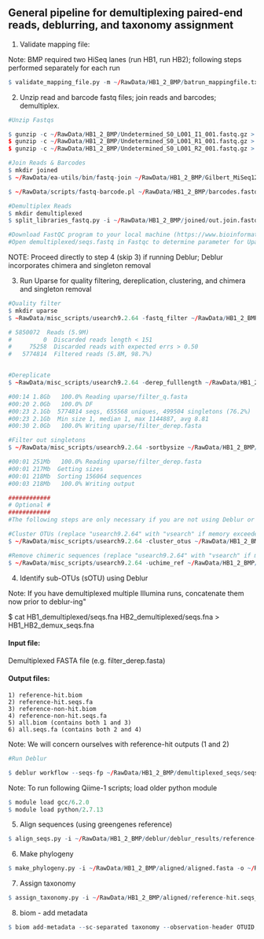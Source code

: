
## General pipeline for demultiplexing paired-end reads, deblurring, and taxonomy assignment

1) Validate mapping file:

Note: BMP required two HiSeq lanes (run HB1, run HB2); following steps performed separately for each run

```R
$ validate_mapping_file.py -m ~/RawData/HB1_2_BMP/batrun_mappingfile.txt -o ~/RawData/HB1_2_BMP/validate_mappingfile
```

2) Unzip read and barcode fastq files; join reads and barcodes; demultiplex.


```R
#Unzip Fastqs

$ gunzip -c ~/RawData/HB1_2_BMP/Undetermined_S0_L001_I1_001.fastq.gz > rawseq/barcodes.fastq &&
$ gunzip -c ~/RawData/HB1_2_BMP/Undetermined_S0_L001_R1_001.fastq.gz > rawseq/read1.fastq &&
$ gunzip -c ~/RawData/HB1_2_BMP/Undetermined_S0_L001_R2_001.fastq.gz > rawseq/read2.fastq

#Join Reads & Barcodes
$ mkdir joined
$ ~/RawData/ea-utils/bin/fastq-join ~/RawData/HB1_2_BMP/Gilbert_MiSeq12_18_17_NoIndex_L001_R1_001.fastq ~/RawData/HB1_2_BMP/Gilbert_MiSeq12_18_17_NoIndex_L001_R2_001.fastq -o ~/RawData/HB1_2_BMP/joined/out.%.fastq > ~/rawdata/joined/out.stats.txt

$ ~/RawData/scripts/fastq-barcode.pl ~/RawData/HB1_2_BMP/barcodes.fastq rawdata/joined/out.join.fastq > ~/RawData/HB1_2_BMP/joined/out.barcodes.fastq

#Demultiplex Reads
$ mkdir demultiplexed
$ split_libraries_fastq.py -i ~/RawData/HB1_2_BMP/joined/out.join.fastq -b ~/RawData/HB1_2_BMP/joined/out.barcodes.fastq -m ~/RawData/HB1_2_BMP/batrun_mappingfile.txt -o ~/RawData/HB1_2_BMP/demultiplexed/batrun_demux_seqs --barcode_type=12 --max_barcode_errors=0 --store_demultiplexed_fastq

#Download FastQC program to your local machine (https://www.bioinformatics.babraham.ac.uk/projects/fastqc/)
#Open demultiplexed/seqs.fastq in Fastqc to determine parameter for Uparse

```

NOTE: Proceed directly to step 4 (skip 3) if running Deblur; Deblur incorporates chimera and singleton removal

3) Run Uparse for quality filtering, dereplication, clustering, and chimera and singleton removal


```R
#Quality filter
$ mkdir uparse
$ ~RawData/misc_scripts/usearch9.2.64 -fastq_filter ~/RawData/HB1_2_BMP/demultiplexed/CF_seqs/seqs.fastq -fastq_maxee 0.5 -fastq_trunclen 151 -fastaout ~/RawData/HB1_2_BMP/uparse/filter_q.fasta -fastqout ~/RawData/HB1_2_BMP/uparse/filter_q.fastq

# 5850072  Reads (5.9M)                    
#         0  Discarded reads length < 151
#     75258  Discarded reads with expected errs > 0.50
#   5774814  Filtered reads (5.8M, 98.7%)


#Dereplicate
$ ~RawData/misc_scripts/usearch9.2.64 -derep_fulllength ~/RawData/HB1_2_BMP/uparse/filter_q.fasta -fastaout ~/RawData/HB1_2_BMP/uparse/filter_derep.fasta -sizeout

#00:14 1.8Gb   100.0% Reading uparse/filter_q.fasta
#00:20 2.0Gb   100.0% DF                           
#00:23 2.1Gb  5774814 seqs, 655568 uniques, 499504 singletons (76.2%)
#00:23 2.1Gb  Min size 1, median 1, max 1144887, avg 8.81
#00:30 2.0Gb   100.0% Writing uparse/filter_derep.fasta

#Filter out singletons 
$ ~/RawData/misc_scripts/usearch9.2.64 -sortbysize ~/RawData/HB1_2_BMP/uparse/filter_derep.fasta -minsize 2 -fastaout ~/RawData/HB1_2_BMP/uparse/filter_derep_nosingletons.fasta

#00:01 251Mb   100.0% Reading uparse/filter_derep.fasta
#00:01 217Mb  Getting sizes                            
#00:01 218Mb  Sorting 156064 sequences
#00:03 218Mb   100.0% Writing output

############
# Optional # 
############
#The following steps are only necessary if you are not using Deblur or DADA2

#Cluster OTUs (replace "usearch9.2.64" with "vsearch" if memory exceeded)
$ ~/RawData/misc_scripts/usearch9.2.64 -cluster_otus ~/RawData/HB1_2_BMP/uparse/filter_qf_derep_mc2.fasta -otus ~/RawData/HB1_2_BMP/uparse/filter_qfderepmc2_otu.fasta -relabel OTU_ -sizeout -uparseout ~/RawData/HB1_2_BMP/uparse/results.txt

#Remove chimeric sequences (replace "usearch9.2.64" with "vsearch" if memory exceeded)
$ ~/RawData/misc_scripts/usearch9.2.64 -uchime_ref ~/RawData/HB1_2_BMP/uparse/filter_qfderepmc2_otu.fasta -db ~/RawData/GG_13_8/gg_13_8_otus/rep_set/97_otus.fasta
```

4) Identify sub-OTUs (sOTU) using Deblur

Note: If you have demultiplexed multiple Illumina runs, concatenate them now prior to deblur-ing"

$ cat HB1_demultiplexed/seqs.fna HB2_demultiplexed/seqs.fna > HB1_HB2_demux_seqs.fna

#### Input file:
Demultiplexed FASTA file (e.g. filter_derep.fasta)

#### Output files:
    1) reference-hit.biom
    2) reference-hit.seqs.fa
    3) reference-non-hit.biom
    4) reference-non-hit.seqs.fa
    5) all.biom (contains both 1 and 3)
    6) all.seqs.fa (contains both 2 and 4)

Note: We will concern ourselves with reference-hit outputs (1 and 2)


```R
#Run Deblur

$ deblur workflow --seqs-fp ~/RawData/HB1_2_BMP/demultiplexed_seqs/seqs.fna --output-dir ~/RawData/HB1_2_BMP/deblur/deblur_results -t 150


```

Note: To run following Qiime-1 scripts; load older python module


```R
$ module load gcc/6.2.0
$ module load python/2.7.13
```

5) Align sequences (using greengenes reference)


```R
$ align_seqs.py -i ~/RawData/HB1_2_BMP/deblur/deblur_results/reference-hit.seqs.fa -t ~/RawData/GG_13_8/gg_13_8_otus/rep_set_aligned/85_otus.pynast.fasta -o aligned
```

6) Make phylogeny


```R
$ make_phylogeny.py -i ~/RawData/HB1_2_BMP/aligned/aligned.fasta -o ~/RawData/HB1_2_BMP/aligned/rep_phylo.tre
```

7) Assign taxonomy


```R
$ assign_taxonomy.py -i ~/RawData/HB1_2_BMP/aligned/reference-hit.seqs_aligned.fasta -r ~/RawData/GG_13_8/gg_13_8_otus/rep_set/97_otus.fasta -t ~/RawData/GG_13_8/gg_13_8_otus/taxonomy/97_otu_taxonomy.txt
```

8) biom - add metadata


```R
$ biom add-metadata --sc-separated taxonomy --observation-header OTUID,taxonomy --observation-metadata-fp ~/RawData/HB1_2_BMP/deblur/deblur_results/aligned/uclust_assigned_taxonomy/reference-hit.seqs_aligned_tax_assignments.txt -i ~/RawData/HB1_2_BMP/deblur/deblur_results/reference-hit.biom -o ~/RawData/HB1_2_BMP/deblur/deblur_results/Final_biom/batrun_deblur.biom
```
